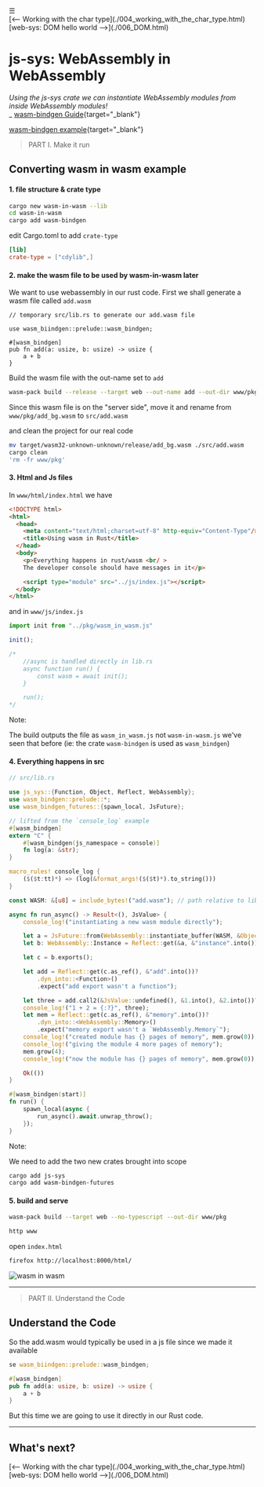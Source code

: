<div class="navbar"><a class="openbtn" onclick="openNav()">&#9776;</a></div>

<div class="prevnext"><div class="button left">[<-- Working with the char type](./004_working_with_the_char_type.html)</div>
<div class="button right">[web-sys: DOM hello world -->](./006_DOM.html)</div></div>

<main>

# js-sys: WebAssembly in WebAssembly

*Using the js-sys crate we can instantiate WebAssembly modules from inside WebAssembly modules!*  
_ [wasm-bindgen Guide](https://rustwasm.github.io/wasm-bindgen/examples/wasm-in-wasm.html){target="_blank"}

[wasm-bindgen example](https://github.com/rustwasm/wasm-bindgen/tree/master/examples/wasm-in-wasm){target="_blank"}

> PART I. Make it run

## Converting wasm in wasm example

#### 1. file structure & crate type


```sh
cargo new wasm-in-wasm --lib
cd wasm-in-wasm
cargo add wasm-bindgen
```

edit Cargo.toml to add `crate-type`

```toml
[lib]
crate-type = ["cdylib",]
```

#### 2. make the wasm file to be used by wasm-in-wasm later

We want to use webassembly in our rust code. 
First we shall generate a wasm file called `add.wasm`

```
// temporary src/lib.rs to generate our add.wasm file

use wasm_biindgen::prelude::wasm_bindgen;

#[wasm_bindgen]
pub fn add(a: usize, b: usize) -> usize {
    a + b
}
```

Build the wasm file with the out-name set to `add`

```sh
wasm-pack build --release --target web --out-name add --out-dir www/pkg
```

Since this wasm file is on the "server side", move it and rename from
 `www/pkg/add_bg.wasm` to `src/add.wasm` 

and clean the project for our real code

```sh
mv target/wasm32-unknown-unknown/release/add_bg.wasm ./src/add.wasm
cargo clean
'rm -fr www/pkg'
```

#### 3. Html and Js files

In `www/html/index.html` we have

```html
<!DOCTYPE html>
<html>
  <head>
    <meta content="text/html;charset=utf-8" http-equiv="Content-Type"/>
    <title>Using wasm in Rust</title>
  </head>
  <body>
    <p>Everything happens in rust/wasm <br/ >
    The developer console should have messages in it</p>

    <script type="module" src="../js/index.js"></script>
  </body>
</html>
```

and in `www/js/index.js`

```js
import init from "../pkg/wasm_in_wasm.js"

init();

/* 
    //async is handled directly in lib.rs
    async function run() {
        const wasm = await init();
    }

    run();
*/
```

Note: 

The build outputs the file as `wasm_in_wasm.js` not `wasm-in-wasm.js`
we've seen that before (ie: the crate `wasm-bindgen` is used as `wasm_bindgen`)

#### 4. Everything happens in src


```rust
// src/lib.rs

use js_sys::{Function, Object, Reflect, WebAssembly};
use wasm_bindgen::prelude::*;
use wasm_bindgen_futures::{spawn_local, JsFuture};

// lifted from the `console_log` example
#[wasm_bindgen]
extern "C" {
    #[wasm_bindgen(js_namespace = console)]
    fn log(a: &str);
}

macro_rules! console_log {
    ($($t:tt)*) => (log(&format_args!($($t)*).to_string()))
}

const WASM: &[u8] = include_bytes!("add.wasm"); // path relative to lib.rs

async fn run_async() -> Result<(), JsValue> {
    console_log!("instantiating a new wasm module directly");

    let a = JsFuture::from(WebAssembly::instantiate_buffer(WASM, &Object::new())).await?;
    let b: WebAssembly::Instance = Reflect::get(&a, &"instance".into())?.dyn_into()?;

    let c = b.exports();

    let add = Reflect::get(c.as_ref(), &"add".into())?
        .dyn_into::<Function>()
        .expect("add export wasn't a function");

    let three = add.call2(&JsValue::undefined(), &1.into(), &2.into())?;
    console_log!("1 + 2 = {:?}", three);
    let mem = Reflect::get(c.as_ref(), &"memory".into())?
        .dyn_into::<WebAssembly::Memory>()
        .expect("memory export wasn't a `WebAssembly.Memory`");
    console_log!("created module has {} pages of memory", mem.grow(0));
    console_log!("giving the module 4 more pages of memory");
    mem.grow(4);
    console_log!("now the module has {} pages of memory", mem.grow(0));

    Ok(())
}

#[wasm_bindgen(start)]
fn run() {
    spawn_local(async {
        run_async().await.unwrap_throw();
    });
}
```

Note:

We need to add the two new crates brought into scope 

```sh
cargo add js-sys
cargo add wasm-bindgen-futures
```

#### 5. build and serve

```sh
wasm-pack build --target web --no-typescript --out-dir www/pkg

http www
```

open `index.html`

```sh
firefox http://localhost:8000/html/
```

![wasm in wasm](./pix/wasm_in_wasm.png)

---

> PART II. Understand the Code

## Understand the Code

So the add.wasm would typically be used in a js file
since we made it available 

```rust
se wasm_biindgen::prelude::wasm_bindgen;

#[wasm_bindgen]
pub fn add(a: usize, b: usize) -> usize {
    a + b
}
```

But this time we are going to use it directly in our Rust code.



---

## What's next?


<div class="prevnext"><div class="button left">[<-- Working with the char type](./004_working_with_the_char_type.html)</div>
<div class="button right">[web-sys: DOM hello world -->](./006_DOM.html)</div></div>


</main>
<script src="https://lerina.github.io/js/toc.js"></script>
<script>
let anchor= document.createElement('a');
anchor.href="javascript:closeNav()"; //void(0)"; //anchor[0].onclick = closeNav();
anchor.className = "closebtn";  
anchor.innerHTML="&times;";
document.getElementById("TOC").prepend(anchor);

let navCrumbs= document.createElement('div');
navCrumbs.className = "hover-nav";
navCrumbs.innerHTML = `
<div class="hover-nav">
<ul>
<li><a href="../../../../index.html">⇦ home</a></li>
<li><a href="../index.html">hello_world</a></li>
</ul>
</div>`;
document.getElementById("TOC").prepend(navCrumbs); 
</script>
